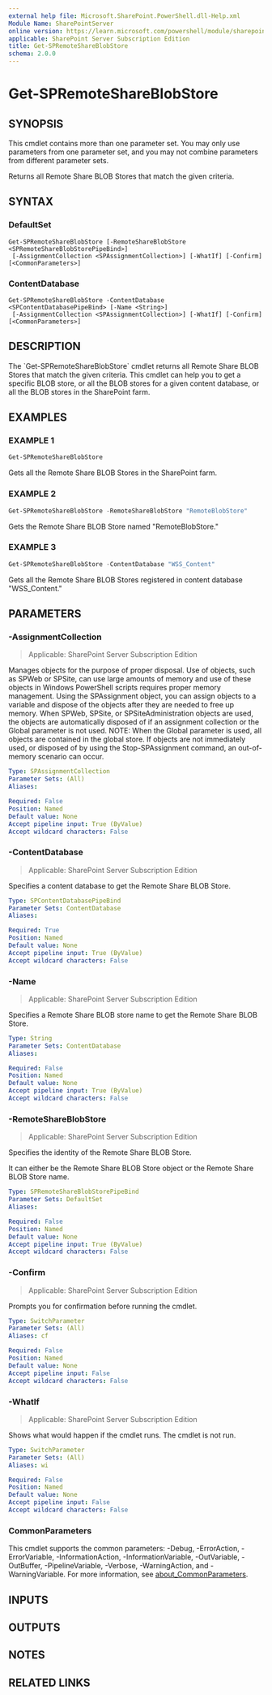 ```yaml
---
external help file: Microsoft.SharePoint.PowerShell.dll-Help.xml
Module Name: SharePointServer
online version: https://learn.microsoft.com/powershell/module/sharepoint-server/get-spremoteshareblobstore
applicable: SharePoint Server Subscription Edition
title: Get-SPRemoteShareBlobStore
schema: 2.0.0
---
```


# Get-SPRemoteShareBlobStore

## SYNOPSIS
This cmdlet contains more than one parameter set.
You may only use parameters from one parameter set, and you may not combine parameters from different parameter sets.

Returns all Remote Share BLOB Stores that match the given criteria.

## SYNTAX

### DefaultSet
```
Get-SPRemoteShareBlobStore [-RemoteShareBlobStore <SPRemoteShareBlobStorePipeBind>]
 [-AssignmentCollection <SPAssignmentCollection>] [-WhatIf] [-Confirm] [<CommonParameters>]
```

### ContentDatabase
```
Get-SPRemoteShareBlobStore -ContentDatabase <SPContentDatabasePipeBind> [-Name <String>]
 [-AssignmentCollection <SPAssignmentCollection>] [-WhatIf] [-Confirm] [<CommonParameters>]
```

## DESCRIPTION
The \`Get-SPRemoteShareBlobStore\` cmdlet returns all Remote Share BLOB Stores that match the given criteria.
This cmdlet can help you to get a specific BLOB store, or all the BLOB stores for a given content database, or all the BLOB stores in the SharePoint farm.

## EXAMPLES

### EXAMPLE 1
```powershell
Get-SPRemoteShareBlobStore
```

Gets all the Remote Share BLOB Stores in the SharePoint farm.

### EXAMPLE 2
```powershell
Get-SPRemoteShareBlobStore -RemoteShareBlobStore "RemoteBlobStore"
```

Gets the Remote Share BLOB Store named "RemoteBlobStore."

### EXAMPLE 3
```powershell
Get-SPRemoteShareBlobStore -ContentDatabase "WSS_Content"
```

Gets all the Remote Share BLOB Stores registered in content database "WSS_Content."

## PARAMETERS

### -AssignmentCollection

> Applicable: SharePoint Server Subscription Edition

Manages objects for the purpose of proper disposal.
Use of objects, such as SPWeb or SPSite, can use large amounts of memory and use of these objects in Windows PowerShell scripts requires proper memory management.
Using the SPAssignment object, you can assign objects to a variable and dispose of the objects after they are needed to free up memory.
When SPWeb, SPSite, or SPSiteAdministration objects are used, the objects are automatically disposed of if an assignment collection or the Global parameter is not used.
NOTE: When the Global parameter is used, all objects are contained in the global store.
If objects are not immediately used, or disposed of by using the Stop-SPAssignment command, an out-of-memory scenario can occur.

```yaml
Type: SPAssignmentCollection
Parameter Sets: (All)
Aliases:

Required: False
Position: Named
Default value: None
Accept pipeline input: True (ByValue)
Accept wildcard characters: False
```

### -ContentDatabase

> Applicable: SharePoint Server Subscription Edition

Specifies a content database to get the Remote Share BLOB Store.

```yaml
Type: SPContentDatabasePipeBind
Parameter Sets: ContentDatabase
Aliases:

Required: True
Position: Named
Default value: None
Accept pipeline input: True (ByValue)
Accept wildcard characters: False
```

### -Name

> Applicable: SharePoint Server Subscription Edition

Specifies a Remote Share BLOB store name to get the Remote Share BLOB Store.

```yaml
Type: String
Parameter Sets: ContentDatabase
Aliases:

Required: False
Position: Named
Default value: None
Accept pipeline input: True (ByValue)
Accept wildcard characters: False
```

### -RemoteShareBlobStore

> Applicable: SharePoint Server Subscription Edition

Specifies the identity of the Remote Share BLOB Store.

It can either be the Remote Share BLOB Store object or the Remote Share BLOB Store name.

```yaml
Type: SPRemoteShareBlobStorePipeBind
Parameter Sets: DefaultSet
Aliases:

Required: False
Position: Named
Default value: None
Accept pipeline input: True (ByValue)
Accept wildcard characters: False
```

### -Confirm

> Applicable: SharePoint Server Subscription Edition

Prompts you for confirmation before running the cmdlet.

```yaml
Type: SwitchParameter
Parameter Sets: (All)
Aliases: cf

Required: False
Position: Named
Default value: None
Accept pipeline input: False
Accept wildcard characters: False
```

### -WhatIf

> Applicable: SharePoint Server Subscription Edition

Shows what would happen if the cmdlet runs.
The cmdlet is not run.

```yaml
Type: SwitchParameter
Parameter Sets: (All)
Aliases: wi

Required: False
Position: Named
Default value: None
Accept pipeline input: False
Accept wildcard characters: False
```

### CommonParameters
This cmdlet supports the common parameters: -Debug, -ErrorAction, -ErrorVariable, -InformationAction, -InformationVariable, -OutVariable, -OutBuffer, -PipelineVariable, -Verbose, -WarningAction, and -WarningVariable. For more information, see [about_CommonParameters](https://go.microsoft.com/fwlink/?LinkID=113216).

## INPUTS

## OUTPUTS

## NOTES

## RELATED LINKS
